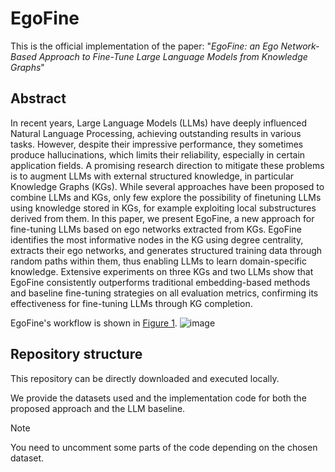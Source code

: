 # EgoFine
This is the official implementation of the paper: "_EgoFine: an Ego Network-Based Approach to Fine-Tune Large Language Models from Knowledge Graphs_"

## Abstract
In recent years, Large Language Models (LLMs) have deeply influenced Natural Language
Processing, achieving outstanding results in various tasks. However, despite their impressive performance,
they sometimes produce hallucinations, which limits their reliability, especially in certain
application fields. A promising research direction to mitigate these problems is to augment
LLMs with external structured knowledge, in particular Knowledge Graphs (KGs). While several
approaches have been proposed to combine LLMs and KGs, only few explore the possibility of finetuning
LLMs using knowledge stored in KGs, for example exploiting local substructures derived
from them. In this paper, we present EgoFine, a new approach for fine-tuning LLMs based on
ego networks extracted from KGs. EgoFine identifies the most informative nodes in the KG using
degree centrality, extracts their ego networks, and generates structured training data through
random paths within them, thus enabling LLMs to learn domain-specific knowledge. Extensive
experiments on three KGs and two LLMs show that EgoFine consistently outperforms traditional
embedding-based methods and baseline fine-tuning strategies on all evaluation metrics, confirming
its effectiveness for fine-tuning LLMs through KG completion.

EgoFine's workflow is shown in <a href="#fig1">Figure 1</a>.
<a name="fig1">![image](https://github.com/user-attachments/assets/1da75fb5-e690-4b10-8ed4-840ed0227bd4)</a>

## Repository structure
This repository can be directly downloaded and executed locally.

We provide the datasets used and the implementation code for both the proposed approach and the LLM baseline.

> [!NOTE]  
> You need to uncomment some parts of the code depending on the chosen dataset.
